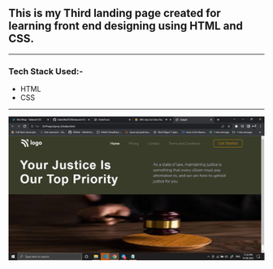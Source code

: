 ## This is my Third landing page created for learning front end designing using HTML and CSS.

---

### Tech Stack Used:-
- HTML
- CSS
---

![Image](img/Screenshot%20(357).png)